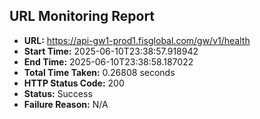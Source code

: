 ## URL Monitoring Report

- **URL:** https://api-gw1-prod1.fisglobal.com/gw/v1/health
- **Start Time:** 2025-06-10T23:38:57.918942
- **End Time:** 2025-06-10T23:38:58.187022
- **Total Time Taken:** 0.26808 seconds
- **HTTP Status Code:** 200
- **Status:** Success
- **Failure Reason:** N/A
